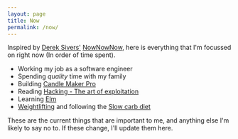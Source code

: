 ```yaml
---
layout: page
title: Now
permalink: /now/
---
```


Inspired by [Derek Sivers'](http://sivers.org)
[NowNowNow](http://nownownow.com), here is everything that I'm focussed on right
now (In order of time spent).

* Working my job as a software engineer
* Spending *quality* time with my family
* Building [Candle Maker Pro](http://candlemakerpro.com)
* Reading [Hacking - The art of
  exploitation](https://www.nostarch.com/hacking2.htm)
* Learning [Elm](http://elm-lang.org)
* [Weightlifting](http://stronglifts.com) and following the [Slow carb
  diet](http://fourhourbody.com)

These are the current things that are important to me, and anything else I'm
likely to say no to. If these change, I'll update them here.
